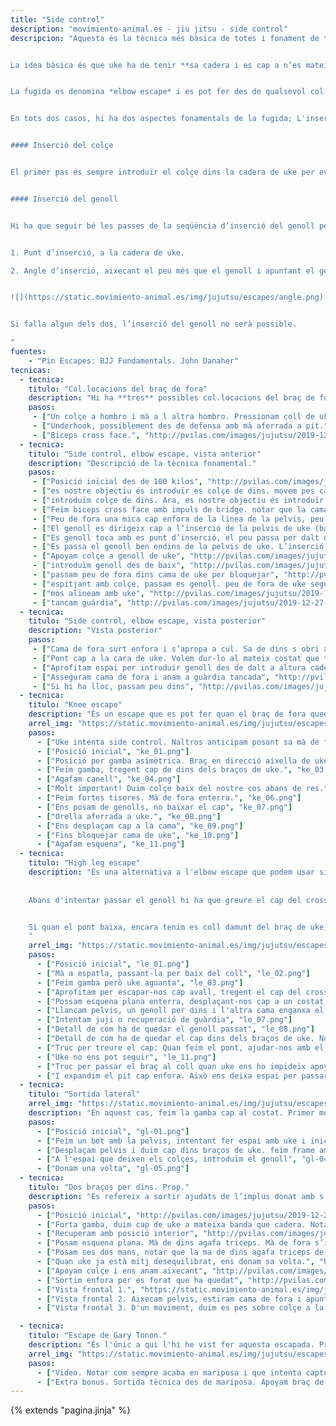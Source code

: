 ```yaml
---
title: "Side control"
description: "movimiento-animal.es - jiu jitsu - side control"
descripcion: "Aquesta és la tècnica més bàsica de totes i fonament de tota la resta.   


La idea bàsica és que uke ha de tenir **sa cadera i es cap a n’es mateix costat** de manera que no pot fer força per mantenir-nos baix. Per aconseguir això, primer haurem de tenir el colçe de dins passat dins la cadera de uke i fer un pont asimètric espitjant el cap de uke. Això ens deixarà lloc per passar el genoll dins la cadera contrària de uke i fer un *frame* que ens permetrà recuperar sa guàrdia.


La fugida es denomina *elbow escape* i es pot fer des de qualsevol col.locació del braç de fora. Hi ha unaltra versió anomenada *knee escape* que es pot fer només quan el braç de fora està en underhook. També és possible una sortida quan els dos braços ens queden per dins del braç interior de uke.


En tots dos casos, hi ha dos aspectes fonamentals de la fugida; L'inserció del colçe de dins a la cadera de uke i l'inserció del genoll a la cadera contrària


#### Inserció del colçe


El primer pas és sempre introduïr el colçe dins la cadera de uke per evitar que uke s’ens vengui al damunt. 


#### Inserció del genoll


Hi ha que seguir bé les passes de la seqüència d’inserció del genoll perque la tècnica funcioni bé. Per poder introduïr correctament el genoll hi ha dos requeriments necessaris:


1. Punt d’inserció, a la cadera de uke.

2. Angle d’inserció, aixecant el peu més que el genoll i apuntant el genoll cap avall.


![](https://static.movimiento-animal.es/img/jujutsu/escapes/angle.png)


Si falla algun dels dos, l’inserció del genoll no serà possible. 

"
fuentes:
    - "Pin Escapes: BJJ Fundamentals. John Danaher"
tecnicas: 
  - tecnica:
    titulo: "Col.locacions del braç de fora"
    description: "Hi ha **tres** possibles col.locacions del braç de fora. "     
    pasos:
     - ["Un colçe a hombro i mà a l altra hombro. Pressionam coll de uke.", "http://pvilas.com/images/jujutsu/2019-12-27-pin2/sc-501.png"]
     - ["Underhook, possiblement des de defensa amb mà aferrada a pit.", "http://pvilas.com/images/jujutsu/2019-12-27-pin2/sc-502.png"]
     - ["Biceps cross face.", "http://pvilas.com/images/jujutsu/2019-12-27-pin2/sc-503.png"]
  - tecnica:
    titulo: "Side control, elbow escape, vista anterior"
    description: "Descripció de la tècnica fonamental." 
    pasos:
     - ["Posició inicial des de 100 kilos", "http://pvilas.com/images/jujutsu/2019-12-27-pin2/5.1_-_side_control._posicio%CC%81_inicial.png"]
     - ["es nostre objectiu és introduïr es colçe de dins. movem pes cap enfora. També es pot fer un cross face.", "http://pvilas.com/images/jujutsu/2019-12-27-pin2/5.2_-_es_nostre_objectiu_e%CC%81s_introdui%CC%88r_es_colc%CC%A7e_de_dins._movem_pes_cap_enfora.png"]
     - ["introduïm colçe de dins. Ara, es nostre objectiu és introduïr es genoll de dins. Per fer-ho hem de moure es cap de uke a s'altra banda des nostre cos, o sigui, que es cos i es cap de uke estiguin al mateix costat", "http://pvilas.com/images/jujutsu/2019-12-27-pin2/5.3_-_introdui%CC%88m_colc%CC%A7e_de_dins._ara,_es_nostre_objectiu_e%CC%81s_introdui%CC%88r_es_genoll_de_dins._per_fer-ho_tenim_que_moure_es_cap_de_uke_a_s_altra_banda.png"]
     - ["Feim biceps cross face amb impuls de bridge. notar que la cama de dins apunta es genoll cap a terra i el peu puja, estan més alt que genoll. Aquest és el punt óptim d’inserció.", "http://pvilas.com/images/jujutsu/2019-12-27-pin2/5.4_-_feim_biceps_cross_face_amb_impuls_de_bridge._notar_que_la_cama_de_dins_apunta_es_genoll_cap_a_terra.png"]
     - ["Peu de fora una mica cap enfora de la linea de la pelvis, peu de dins s’aixeca", "http://pvilas.com/images/jujutsu/2019-12-27-pin2/5.4.1.png"]
     - ["El genoll es dirigeix cap a l’inserció de la pelvis de uke (baix es cinturó)", "http://pvilas.com/images/jujutsu/2019-12-27-pin2/5.4.2.png"]
     - ["Es genoll toca amb es punt d’inserció, el peu passa per dalt del nivell del genoll per aconseguir l’angle d’inserció correcte", "http://pvilas.com/images/jujutsu/2019-12-27-pin2/5.4.3.png"]
     - ["Es passa el genoll ben endins de la pelvis de uke. L’inserció està acabada. Preferiblement, el colçe toca la banda de dins del genoll.", "http://pvilas.com/images/jujutsu/2019-12-27-pin2/5.4.4.png"]
     - ["Apoyam colçe a genoll de uke", "http://pvilas.com/images/jujutsu/2019-12-27-pin2/5.5.1_-_apoyam_colc%CC%A7e_a_genoll_de_uke.png"]
     - ["introduïm genoll des de baix", "http://pvilas.com/images/jujutsu/2019-12-27-pin2/5.5_-_introdui%CC%88m_genoll_des_de_baix.png"]
     - ["passam peu de fora dins cama de uke per bloquejar", "http://pvilas.com/images/jujutsu/2019-12-27-pin2/5.6_-_passam_peu_de_fora_dins_cama_de_uke_per_bloquejar_.png"]
     - ["espitjant amb colçe, passam es genoll. peu de fora de uke segueix bloquejat", "http://pvilas.com/images/jujutsu/2019-12-27-pin2/5.7_-_espitjant_amb_colc%CC%A7e,_passam_es_genoll._peu_de_fora_de_uke_segueix_bloquejat.png"]
     - ["mos alineam amb uke", "http://pvilas.com/images/jujutsu/2019-12-27-pin2/5.8_-_mos_alineam_amb_uke.png"]
     - ["tancam guàrdia", "http://pvilas.com/images/jujutsu/2019-12-27-pin2/5.9_-_tancam_gua%CC%80rdia.png"]
  - tecnica:
    titulo: "Side control, elbow escape, vista posterior"
    description: "Vista posterior" 
    pasos:
     - ["Cama de fora surt enfora i s’apropa a cul. Sa de dins s obri assimètricment i apoyam boles dels dits enterra", "http://pvilas.com/images/jujutsu/2019-12-27-pin2/510.png"]
     - ["Pont cap a la cara de uke. Volem dur-lo al mateix costat que te el cos", "http://pvilas.com/images/jujutsu/2019-12-27-pin2/511.png"]
     - ["Aprofitam espai per introduir genoll des de dalt a altura cadera uke. Es nostre peu està més alt que el genoll", "http://pvilas.com/images/jujutsu/2019-12-27-pin2/512.png"]
     - ["Asseguram cama de fora i anam a guàrdia tancada", "http://pvilas.com/images/jujutsu/2019-12-27-pin2/513.png"]
     - ["Si hi ha lloc, passam peu dins", "http://pvilas.com/images/jujutsu/2019-12-27-pin2/puesto.png"]
  - tecnica:
    titulo: "Knee escape"
    description: "És un escape que es pot fer quan el braç de fora queda en underhook."
    arrel_img: "https://static.movimiento-animal.es/img/jujutsu/escapes/"
    pasos:
      - ["Uke intenta side control. Naltros anticipam posant sa mà de fora al pit", "ke_00.png"]
      - ["Posició inicial", "ke_01.png"]
      - ["Posició per gamba asimètrica. Braç en direcció aixella de uke.", "ke_02.png"]
      - ["Feim gamba, tregent cap de dins dels braços de uke.", "ke_03.png"]      
      - ["Agafam canell", "ke_04.png"]      
      - ["Molt important! Duim colçe baix del nostre cos abans de res.", "ke_05.png"]      
      - ["Feim fortes tisores. Mà de fora enterra.", "ke_06.png"]
      - ["Ens posam de genolls, no baixar el cap", "ke_07.png"]      
      - ["Orella aferrada a uke.", "ke_08.png"]      
      - ["Ens desplaçam cap a la cama", "ke_09.png"]      
      - ["Fins bloquejar cama de uke", "ke_10.png"]      
      - ["Agafam esquena", "ke_11.png"]      
  - tecnica:
    titulo: "High leg escape"
    description: "És una alternativa a l'elbow escape que podem usar si ens trobam amb l'occasió. Podem utilitzar-la quan l'oponent pesa molt i no podem passar-li bé el cap a l'latra costat, però ens dona per posar el cap dins del seu cross face. Notar que és l'única tècnica en la que usam un pont simètric. 
    
    
    Abans d'intentar passar el genoll hi ha que greure el cap del cross face, si no no, és impossible.


    Si quan el pont baixa, encara tenim es coll damunt del braç de uke, és impossible fer la tècnica.
    "
    arrel_img: "https://static.movimiento-animal.es/img/jujutsu/escapes/"
    pasos:
      - ["Posició inicial", "le_01.png"]
      - ["Mà a espatla, passant-la per baix del coll", "le_02.png"]
      - ["Feim gamba però uke aguanta", "le_03.png"]
      - ["Aprofitam per escapar-nos cap avall, tregent el cap del cross face", "le_04.png"]
      - ["Possam esquena plana enterra, desplaçant-nos cap a un costat per crear espai entre naltros i genoll de fora de uke", "le_05.png"]
      - ["Llancam pelvis, un genoll per dins i l'altra cama enganxa el cap", "le_06.png"]
      - ["Intentam juji o recuperació de guàrdia", "le_07.png"]
      - ["Detall de com ha de quedar el genoll passat", "le_08.png"]
      - ["Detall de com ha de quedar el cap dins dels braços de uke. Notar que tenim el pes de uke sobre els nostres colçes, la qual cosa deixa un forat per passar el genoll.", "le_09.png"]
      - ["Truc per treure el cap: Quan feim el pont, ajudar-nos amb el braç de uke, possant els polces per dins del seu biceps. ", "le_10.png"]
      - ["Uke no ens pot seguir", "le_11.png"]
      - ["Truc per passar el braç al coll quan uke ens ho impideix apoyant el cap a la nostra espatlla. Li posam ma a l'espatlla.", "le_12.png"]
      - ["I expandim el pit cap enfora. Això ens deixa espai per passar la mà.", "le_13.png"]
  - tecnica:
    titulo: "Sortida lateral"
    arrel_img: "https://static.movimiento-animal.es/img/jujutsu/escapes/"
    description: "En aquest cas, feim la gamba cap al costat. Primer movem la cadera lluny de uke i deprés ampliam l'espai fent gamba lateral. Finalment, introduïm el genoll en l'espai que deixa el frame dels braços." 
    pasos:
      - ["Posició inicial", "gl-01.png"]
      - ["Feim un bot amb la pelvis, intentant fer espai amb uke i iniciam gamba lateral", "gl-02.png"]
      - ["Desplaçam pelvis i duim cap dins braços de uke. feim frame amb els colçes.", "gl-03.png"]
      - ["A l'espai que deixen els colçes, introduïm el genoll", "gl-04.png"]
      - ["Donam una volta", "gl-05.png"]
  - tecnica:
    titulo: "Dos braços per dins. Prop."
    description: "Es refereix a sortir ajudats de l’implus donat amb s’altra braç. La característica d’aquesta tècnica és que la podem usar quan tenim una mà passada entre la nostra cara i es braç d’uke, sigui per que hem defensat des de el principi o bé perque la col.locam fent una gamba prèvia." 
    pasos:
      - ["Posició inicial", "http://pvilas.com/images/jujutsu/2019-12-27-pin2/prop1.png"]     
      - ["Forta gamba, duim cap de uke a mateixa banda que cadera. Notar que cama de dins està a 45 graus, sobre bola de peus, espitjant, i la de fora està espitjant també. Quasi mos posam de cara enterra. Entram es braç de baix per dins.", "http://pvilas.com/images/jujutsu/2019-12-27-pin2/prop2.png"]
      - ["Recuperam amb posició interior", "http://pvilas.com/images/jujutsu/2019-12-27-pin2/prop3.png"]
      - ["Posam esquena plana. Mà de dins agafa triceps. Mà de fora s’introdueix a l’aixella de uke amb es dit gord passat.", "http://pvilas.com/images/jujutsu/2019-12-27-pin2/prop4.png"]
      - ["Posam ses dos mans, notar que la ma de dins agafa triceps de uke. Es braços estan estirats i anam desequilibrant a uke cap enfora","http://pvilas.com/images/jujutsu/2019-12-27-pin2/prop5.png"]
      - ["Quan uke ja està mitj desequilibrat, ens donam sa volta.", "http://pvilas.com/images/jujutsu/2019-12-27-pin2/prop6.png"]
      - ["Apoyam colçe i ens anam aixecant", "http://pvilas.com/images/jujutsu/2019-12-27-pin2/prop7.png"]
      - ["Sortim enfora per es forat que ha quedat", "http://pvilas.com/images/jujutsu/2019-12-27-pin2/prop8.png"]
      - ["Vista frontal 1.", "https://static.movimiento-animal.es/img/jujutsu/escapes/do-01.png"]
      - ["Vista frontal 2. Aixecam pelvis, estiram cama de fora i apuntam genoll enterra.", "https://static.movimiento-animal.es/img/jujutsu/escapes/do-02.png"]
      - ["Vista frontal 3. D'un moviment, duim es pes sobre colçe a la volta que retiram la pelvis cap endins.", "https://static.movimiento-animal.es/img/jujutsu/escapes/do-03.png"]

  - tecnica:
    titulo: "Escape de Gary Tonon."
    description: "És l'únic a qui l'hi he vist fer aquesta escapada. Primer bloqueija amb els braços i després agafa el canell del braç del cap de uke amb la mà de fora i li du cap es costat mentre reposa sa guàrdia."
    arrel_img: "https://static.movimiento-animal.es/img/jujutsu/escapes/"
    pasos:
      - ["Video. Notar com sempre acaba en mariposa i que intenta capturar el peu de uke per fora", "side-control-escape-gary-tonon.mp4"]
      - ["Extra bonus. Sortida tècnica des de mariposa. Apoyam braç de darrera mentre l'agafam per es coll, extreim mateixa cama que sa mà de darera.", "levantada-tecnica-mariposa.mp4"]
---
```

{% extends  "pagina.jinja" %}